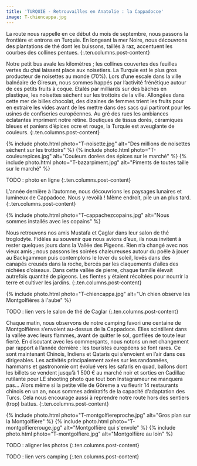 ```yaml
---
title: 'TURQUIE - Retrouvailles en Anatolie : la Cappadocce'
image: T-chiencappa.jpg
---
```


La route nous rappelle en ce début du mois de septembre, nous passons la frontière et entrons en Turquie. En longeant la mer Noire, nous découvrons des plantations de thé dont les buissons, taillés à raz, accentuent les courbes des collines pentues.
{:.ten.columns.post-content}
<!--fin extrait-->


Notre petit bus avale les kilomètres ; les collines couvertes des feuilles vertes du çhai laissent place aux noisetiers. La Turquie est le plus gros producteur de noisettes au monde (70%). Lors d’une escale dans la ville balnéaire de Giresun, nous sommes happés par l’activité frénétique autour de ces petits fruits à coque. Etalés par milliards sur des bâches en plastique, les noisettes sèchent sur les trottoirs de la ville. Allongées dans cette mer de billes chocolat, des dizaines de femmes trient les fruits pour en extraire les vides avant de les mettre dans des sacs qui partiront pour les usines de confiseries européennes. Au gré des rues les ambiances éclatantes impriment notre rétine. Boutiques de tissus dorés, céramiques bleues et paniers d’épices ocre et rouge, la Turquie est aveuglante de couleurs.
{:.ten.columns.post-content}

{% include photo.html photo="T-noisette.jpg" alt="Des millions de noisettes sèchent sur les trottoirs" %} 
{% include photo.html photo="T-couleurepices.jpg" alt="Couleurs dorées des épices sur le marché" %}
{% include photo.html photo="T-bazarpiment.jpg" alt="Piments de toutes taille sur le marché" %}

TODO : photo en ligne
{:.ten.columns.post-content}

L’année dernière à l’automne, nous découvrions les paysages lunaires et lumineux de Cappadoce. Nous y revoilà ! Même endroit, pile un an plus tard.
{:.ten.columns.post-content}

{% include photo.html photo="T-cappachezcopains.jpg" alt="Nous sommes installés avec les copains" %}

Nous retrouvons nos amis Mustafa et Çaglar dans leur salon de thé troglodyte. Fidèles au souvenir que nous avions d’eux, ils nous invitent à rester quelques jours dans la Vallée des Pigeons. Rien n’a changé avec nos vieux amis ; nous passons les soirées chaleureuses autour du poêle à jouer au Backgammon puis contemplons le lever du soleil, lovés dans des canapés creusés dans la roche, bercés par les claquements d’ailes des nichées d’oiseaux. Dans cette vallée de pierre, chaque famille élevait autrefois quantité de pigeons. Les fientes y étaient récoltées pour nourrir la terre et cultiver les jardins.
{:.ten.columns.post-content}

{% include photo.html photo="T-chiencappa.jpg" alt="Un chien observe les Montgolfières à l'aube" %}

TODO : lien vers le salon de thé de Caglar
{:.ten.columns.post-content}

Chaque matin, nous observons de notre camping favori une centaine de Montgolfières s’envolent au-dessus de la Cappadoce. Elles scintillent dans la vallée avec leurs flammes, avant de quitter le sol, gonflées de toute leur fierté. En discutant avec les commerçants, nous notons un net changement par rapport à l’année dernière : les touristes européens se font rares. Ce sont maintenant Chinois, Indiens et Qataris qui s’envoient en l’air dans ces dirigeables. Les activités principalement axées sur les randonnées, hammams et gastronomie ont évolué vers les safaris en quad, ballons dont les billets se vendent jusqu’à 1 500 € au marché noir et sorties en Cadillac rutilante pour LE shooting photo que tout bon Instagrameur ne manquera pas... Alors même si la petite ville de Göreme a vu fleurir 14 restaurants chinois en un an, nous sommes admiratifs de la capacité d’adaptation des Turcs. Cela nous encourage aussi à reprendre notre route hors des sentiers (trop) battus.
{:.ten.columns.post-content}

{% include photo.html photo="T-montgolfiereproche.jpg" alt="Gros plan sur la Montgolfière" %}
{% include photo.html photo="T-montgolfiererouge.jpg" alt="Montgolfière qui s'envole" %}
{% include photo.html photo="T-montgolfiere.jpg" alt="Montgolfière au loin" %}

TODO : aligner les photos
{:.ten.columns.post-content}

TODO : lien vers camping
{:.ten.columns.post-content}
